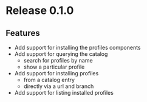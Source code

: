 # Release 0.1.0

## Features
- Add support for installing the profiles components
- Add support for querying the catalog
  - search for profiles by name
  - show a particular profile
- Add support for installing profiles
  - from a catalog entry
  - directly via a url and branch
- Add support for listing installed profiles

